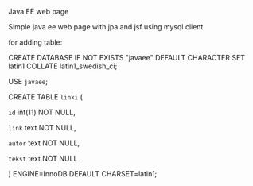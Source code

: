 Java EE web page
 
Simple java ee web page with jpa and jsf
using mysql client

for adding table:
 
CREATE DATABASE IF NOT EXISTS "javaee" DEFAULT CHARACTER SET latin1 COLLATE latin1_swedish_ci;

USE `javaee`;

CREATE TABLE `linki` (

   `id` int(11) NOT NULL,
   
   `link` text NOT NULL,
   
   `autor` text NOT NULL,
   
   `tekst` text NOT NULL
   
) ENGINE=InnoDB DEFAULT CHARSET=latin1;
